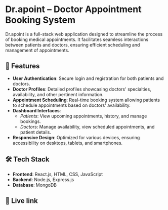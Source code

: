 # Dr.apoint – Doctor Appointment Booking System

Dr.apoint is a full-stack web application designed to streamline the process of booking medical appointments. It facilitates seamless interactions between patients and doctors, ensuring efficient scheduling and management of appointments.

## 🚀 Features

- **User Authentication**: Secure login and registration for both patients and doctors.
- **Doctor Profiles**: Detailed profiles showcasing doctors' specialties, availability, and other pertinent information.
- **Appointment Scheduling**: Real-time booking system allowing patients to schedule appointments based on doctors' availability.
- **Dashboard Interfaces**:
  - *Patients*: View upcoming appointments, history, and manage bookings.
  - *Doctors*: Manage availability, view scheduled appointments, and patient details.
- **Responsive Design**: Optimized for various devices, ensuring accessibility on desktops, tablets, and smartphones.

## 🛠️ Tech Stack

- **Frontend**: React.js, HTML, CSS, JavaScript
- **Backend**: Node.js, Express.js
- **Database**: MongoDB

## 📂 Live link

